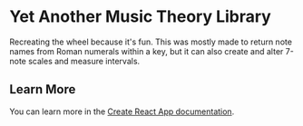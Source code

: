# Yet Another Music Theory Library

Recreating the wheel because it's fun. This was mostly made to return note names from Roman numerals within a key, but it can also create and alter 7-note scales and measure intervals.

## Learn More

You can learn more in the [Create React App documentation](https://facebook.github.io/create-react-app/docs/getting-started).
